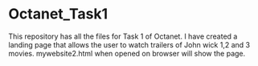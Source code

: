 # Octanet_Task1
This repository has all the files for Task 1 of Octanet.
I have created a landing page that allows the user to watch trailers of John wick 1,2 and 3 movies.
mywebsite2.html when opened on browser will show the page.
